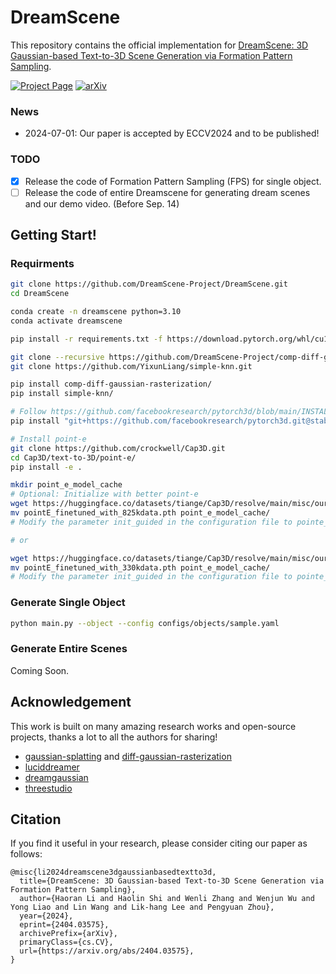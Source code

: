 # DreamScene

This repository contains the official implementation for [DreamScene: 3D Gaussian-based Text-to-3D Scene Generation via Formation Pattern Sampling](https://arxiv.org/abs/2404.03575).

[![Project Page](https://img.shields.io/badge/Project-Website-green)](https://dreamscene-project.github.io) [![arXiv](https://img.shields.io/badge/arXiv-2404.03575-b31b1b.svg)](https://arxiv.org/abs/2404.03575)

### News
- 2024-07-01: Our paper is accepted by ECCV2024 and to be published!

### TODO
- [x] Release the code of Formation Pattern Sampling (FPS) for single object.
- [ ] Release the code of entire Dreamscene for generating dream scenes and our demo video. (Before Sep. 14)

## Getting Start!
### Requirments

```bash
git clone https://github.com/DreamScene-Project/DreamScene.git
cd DreamScene

conda create -n dreamscene python=3.10
conda activate dreamscene

pip install -r requirements.txt -f https://download.pytorch.org/whl/cu118/torch_stable.html

git clone --recursive https://github.com/DreamScene-Project/comp-diff-gaussian-rasterization.git
git clone https://github.com/YixunLiang/simple-knn.git

pip install comp-diff-gaussian-rasterization/
pip install simple-knn/

# Follow https://github.com/facebookresearch/pytorch3d/blob/main/INSTALL.md
pip install "git+https://github.com/facebookresearch/pytorch3d.git@stable"

# Install point-e
git clone https://github.com/crockwell/Cap3D.git
cd Cap3D/text-to-3D/point-e/
pip install -e .
```

```sh
mkdir point_e_model_cache
# Optional: Initialize with better point-e
wget https://huggingface.co/datasets/tiange/Cap3D/resolve/main/misc/our_finetuned_models/pointE_finetuned_with_825kdata.pth
mv pointE_finetuned_with_825kdata.pth point_e_model_cache/
# Modify the parameter init_guided in the configuration file to pointe_825k

# or

wget https://huggingface.co/datasets/tiange/Cap3D/resolve/main/misc/our_finetuned_models/pointE_finetuned_with_330kdata.pth
mv pointE_finetuned_with_330kdata.pth point_e_model_cache/
# Modify the parameter init_guided in the configuration file to pointe_330k
```

### Generate Single Object

```bash
python main.py --object --config configs/objects/sample.yaml
```

### Generate Entire Scenes

Coming Soon.

## Acknowledgement

This work is built on many amazing research works and open-source projects, thanks a lot to all the authors for sharing!

- [gaussian-splatting](https://github.com/graphdeco-inria/gaussian-splatting) and [diff-gaussian-rasterization](https://github.com/graphdeco-inria/diff-gaussian-rasterization)
- [luciddreamer](https://github.com/EnVision-Research/LucidDreamer)
- [dreamgaussian](https://github.com/dreamgaussian/dreamgaussian)
- [threestudio](https://github.com/threestudio-project/threestudio)

## Citation
If you find it useful in your research, please consider citing our paper as follows:
```
@misc{li2024dreamscene3dgaussianbasedtextto3d,
  title={DreamScene: 3D Gaussian-based Text-to-3D Scene Generation via Formation Pattern Sampling}, 
  author={Haoran Li and Haolin Shi and Wenli Zhang and Wenjun Wu and Yong Liao and Lin Wang and Lik-hang Lee and Pengyuan Zhou},
  year={2024},
  eprint={2404.03575},
  archivePrefix={arXiv},
  primaryClass={cs.CV},
  url={https://arxiv.org/abs/2404.03575}, 
}
```
